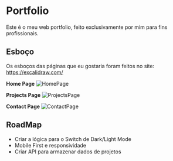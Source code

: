 # Portfolio

Este é o meu web portfolio, feito exclusivamente por mim para fins profissionais.

## Esboço
Os esboços das páginas que eu gostaria foram feitos no site: https://excalidraw.com/

**Home Page**
![HomePage](https://user-images.githubusercontent.com/42069442/128221662-d45e4fe4-4e87-4492-b231-0283c0ef22e3.png)

**Projects Page**
![ProjectsPage](https://user-images.githubusercontent.com/42069442/128221678-bb5dbf18-100a-4ab7-a38a-8332a82c1a89.png)

**Contact Page**
![ContactPage](https://user-images.githubusercontent.com/42069442/128221687-547eb794-7811-418d-a8ba-d4764c35cf3b.png)

## RoadMap
- Criar a lógica para o Switch de Dark/Light Mode
- Mobile First e responsividade
- Criar API para armazenar dados de projetos
